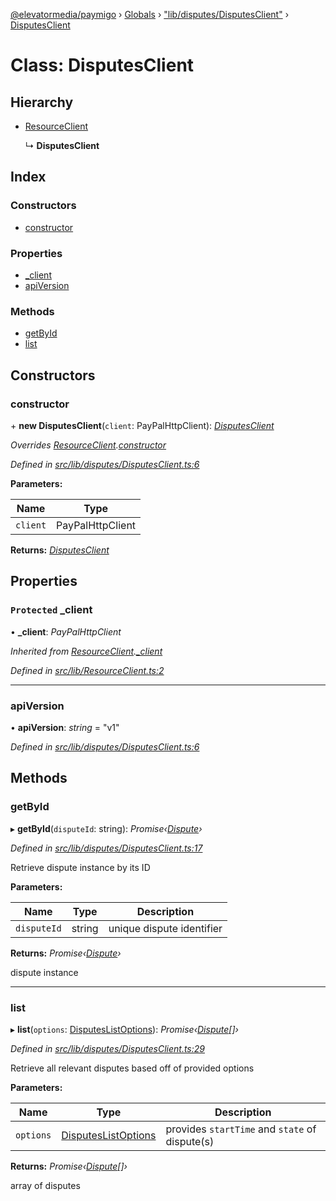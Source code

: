 [@elevatormedia/paymigo](../README.md) › [Globals](../globals.md) › ["lib/disputes/DisputesClient"](../modules/_lib_disputes_disputesclient_.md) › [DisputesClient](_lib_disputes_disputesclient_.disputesclient.md)

# Class: DisputesClient

## Hierarchy

-   [ResourceClient](_lib_resourceclient_.resourceclient.md)

    ↳ **DisputesClient**

## Index

### Constructors

-   [constructor](_lib_disputes_disputesclient_.disputesclient.md#constructor)

### Properties

-   [\_client](_lib_disputes_disputesclient_.disputesclient.md#protected-_client)
-   [apiVersion](_lib_disputes_disputesclient_.disputesclient.md#apiversion)

### Methods

-   [getById](_lib_disputes_disputesclient_.disputesclient.md#getbyid)
-   [list](_lib_disputes_disputesclient_.disputesclient.md#list)

## Constructors

### constructor

\+ **new DisputesClient**(`client`: PayPalHttpClient): _[DisputesClient](_lib_disputes_disputesclient_.disputesclient.md)_

_Overrides [ResourceClient](_lib_resourceclient_.resourceclient.md).[constructor](_lib_resourceclient_.resourceclient.md#constructor)_

_Defined in [src/lib/disputes/DisputesClient.ts:6](https://github.com/ELEVATORmedia/paymigo/blob/846a5f9/src/lib/disputes/DisputesClient.ts#L6)_

**Parameters:**

| Name     | Type             |
| -------- | ---------------- |
| `client` | PayPalHttpClient |

**Returns:** _[DisputesClient](_lib_disputes_disputesclient_.disputesclient.md)_

## Properties

### `Protected` \_client

• **\_client**: _PayPalHttpClient_

_Inherited from [ResourceClient](_lib_resourceclient_.resourceclient.md).[\_client](_lib_resourceclient_.resourceclient.md#protected-_client)_

_Defined in [src/lib/ResourceClient.ts:2](https://github.com/ELEVATORmedia/paymigo/blob/846a5f9/src/lib/ResourceClient.ts#L2)_

---

### apiVersion

• **apiVersion**: _string_ = "v1"

_Defined in [src/lib/disputes/DisputesClient.ts:6](https://github.com/ELEVATORmedia/paymigo/blob/846a5f9/src/lib/disputes/DisputesClient.ts#L6)_

## Methods

### getById

▸ **getById**(`disputeId`: string): _Promise‹[Dispute](../interfaces/_types_disputes_.dispute.md)›_

_Defined in [src/lib/disputes/DisputesClient.ts:17](https://github.com/ELEVATORmedia/paymigo/blob/846a5f9/src/lib/disputes/DisputesClient.ts#L17)_

Retrieve dispute instance by its ID

**Parameters:**

| Name        | Type   | Description               |
| ----------- | ------ | ------------------------- |
| `disputeId` | string | unique dispute identifier |

**Returns:** _Promise‹[Dispute](../interfaces/_types_disputes_.dispute.md)›_

dispute instance

---

### list

▸ **list**(`options`: [DisputesListOptions](../modules/_types_disputes_.md#disputeslistoptions)): _Promise‹[Dispute](../interfaces/_types_disputes_.dispute.md)[]›_

_Defined in [src/lib/disputes/DisputesClient.ts:29](https://github.com/ELEVATORmedia/paymigo/blob/846a5f9/src/lib/disputes/DisputesClient.ts#L29)_

Retrieve all relevant disputes based off of provided options

**Parameters:**

| Name      | Type                                                                      | Description                                    |
| --------- | ------------------------------------------------------------------------- | ---------------------------------------------- |
| `options` | [DisputesListOptions](../modules/_types_disputes_.md#disputeslistoptions) | provides `startTime` and `state` of dispute(s) |

**Returns:** _Promise‹[Dispute](../interfaces/_types_disputes_.dispute.md)[]›_

array of disputes

